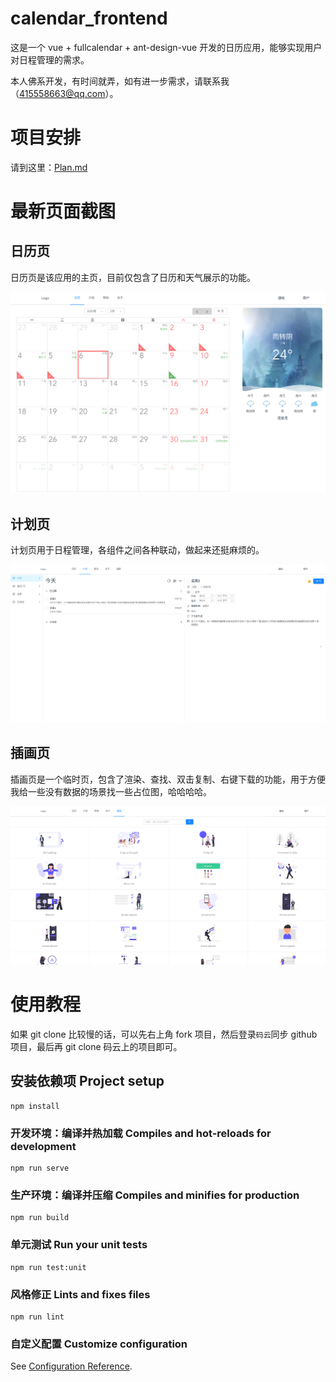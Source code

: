 # calendar_frontend

这是一个 vue + fullcalendar + ant-design-vue 开发的日历应用，能够实现用户对日程管理的需求。

本人佛系开发，有时间就弄，如有进一步需求，请联系我（415558663@qq.com）。

# 项目安排

请到这里：[Plan.md](https://github.com/uncleguanghui/calendar_frontend/tree/master/docs/plan.md)

# 最新页面截图

## 日历页

日历页是该应用的主页，目前仅包含了日历和天气展示的功能。

![日历页](https://raw.githubusercontent.com/uncleguanghui/calendar_frontend/master/docs/images/日历.png)

## 计划页

计划页用于日程管理，各组件之间各种联动，做起来还挺麻烦的。

![计划页](https://raw.githubusercontent.com/uncleguanghui/calendar_frontend/master/docs/images/计划.png)

## 插画页

插画页是一个临时页，包含了渲染、查找、双击复制、右键下载的功能，用于方便我给一些没有数据的场景找一些占位图，哈哈哈哈。

![插画页](https://raw.githubusercontent.com/uncleguanghui/calendar_frontend/master/docs/images/插画.png)

# 使用教程

如果 git clone 比较慢的话，可以先右上角 fork 项目，然后登录`码云`同步 github 项目，最后再 git clone 码云上的项目即可。

## 安装依赖项 Project setup

```
npm install
```

### 开发环境：编译并热加载 Compiles and hot-reloads for development

```
npm run serve
```

### 生产环境：编译并压缩 Compiles and minifies for production

```
npm run build
```

### 单元测试 Run your unit tests

```
npm run test:unit
```

### 风格修正 Lints and fixes files

```
npm run lint
```

### 自定义配置 Customize configuration

See [Configuration Reference](https://cli.vuejs.org/config/).
